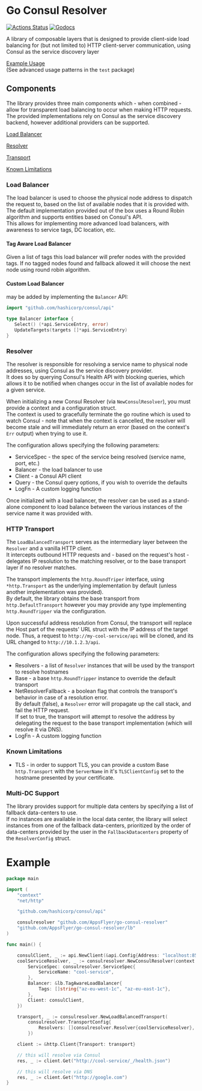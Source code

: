 # Go Consul Resolver
[![Actions Status](https://github.com/AppsFlyer/go-consul-resolver/workflows/go-consul-resolver/badge.svg?branch=main)](https://github.com/AppsFlyer/go-consul-resolver/actions)
[![Godocs](https://img.shields.io/badge/golang-documentation-blue.svg)](https://pkg.go.dev/github.com/AppsFlyer/go-consul-resolver)

A library of composable layers that is designed to provide client-side load balancing for (but not limited to) HTTP client-server communication, using Consul as the service discovery layer

[Example Usage](#Example)  
(See advanced usage patterns in the `test` package)

## Components

The library provides three main components which - when combined - allow for transparent load balancing to occur when making HTTP requests.  
The provided implementations rely on Consul as the service discovery backend, however additional providers can be supported.

 [Load Balancer](#load-balancer)

 [Resolver](#resolver)
 
 [Transport](#http-transport)
 
 [Known Limitations](#known-limitations)

### Load Balancer

The load balancer is used to choose the physical node address to dispatch the request to, based on the list of available nodes that it is provided with.  
The default implementation provided out of the box uses a Round Robin algorithm and supports entities based on Consul's API.  
This allows for implementing more advanced load balancers, with awareness to service tags, DC location, etc.

#### Tag Aware Load Balancer
Given a list of tags this load balancer will prefer nodes with the provided tags. If no tagged nodes found and fallback allowed it will choose the next
node using round robin algorithm.


#### Custom Load Balancer
may be added by implementing the `Balancer` API:
 
 ```go
import "github.com/hashicorp/consul/api"

type Balancer interface {
    Select() (*api.ServiceEntry, error)
    UpdateTargets(targets []*api.ServiceEntry)
}
 ```

### Resolver

The resolver is responsible for resolving a service name to physical node addresses, using Consul as the service discovery provider.  
It does so by querying Consul's Health API with blocking queries, which allows it to be notified when changes occur in the list of available nodes for a given service.  

When initializing a new Consul Resolver (via `NewConsulResolver`), you must provide a context and a configuration struct.  
The context is used to gracefully terminate the go routine which is used to watch Consul - note that when the context is cancelled, 
the resolver will become stale and will immediately return an error (based on the context's `Err` output) when trying to use it.

The configuration allows specifying the following parameters:
* ServiceSpec - the spec of the service being resolved (service name, port, etc.)
* Balancer - the load balancer to use
* Client - a Consul API client
* Query - the Consul query options, if you wish to override the defaults
* LogFn - A custom logging function

Once initialized with a load balancer, the resolver can be used as a stand-alone component to load balance between the various instances of the service name it was provided with.

### HTTP Transport

The `LoadBalancedTransport` serves as the intermediary layer between the `Resolver` and a vanilla HTTP client.  
It intercepts outbound HTTP requests and - based on the request's host - delegates IP resolution to the matching resolver, or to the base transport layer if no resolver matches.

The transport implements the `http.RoundTriper` interface, using `*http.Transport` as the underlying implementation by default (unless another implementation was provided).  
By default, the library obtains the base transport from `http.DefaultTransport` however you may provide any type implementing `http.RoundTripper` via the configuration.

Upon successful address resolution from Consul, the transport will replace the Host part of the requests' URL struct with the IP address of the target node. Thus, a request to `http://my-cool-service/api` will be cloned, and its URL changed to `http://10.1.2.3/api`.


The configuration allows specifying the following parameters:
* Resolvers - a list of `Resolver` instances that will be used by the transport to resolve hostnames
* Base - a base `http.RoundTripper` instance to override the default transport
* NetResolverFallback - a boolean flag that controls the transport's behavior in case of a resolution error.  
By default (false), a `Resolver` error will propagate up the call stack, and fail the HTTP request.  
If set to true, the transport will attempt to resolve the address by delegating the request to the base transport implementation (which will resolve it via DNS).
* LogFn - A custom logging function
 

### Known Limitations

* TLS - in order to support TLS, you can provide a custom Base `http.Transport` with the `ServerName` in it's `TLSClientConfig` set to the hostname presented by your certificate.

### Multi-DC Support
The library provides support for multiple data centers by specifying a list of fallback data-centers to use.  
If no instances are available in the local data center, the library will select instances from one of the fallback data-centers, prioritized by the order of data-centers provided by the user in the `FallbackDatacenters` property of the `ResolverConfig` struct.



# Example

```go
package main

import (
	"context"
	"net/http"

	"github.com/hashicorp/consul/api"

	consulresolver "github.com/AppsFlyer/go-consul-resolver"
	"github.com/AppsFlyer/go-consul-resolver/lb"
)

func main() {

	consulClient, _ := api.NewClient(&api.Config{Address: "localhost:8500")})
	coolServiceResolver, _ := consulresolver.NewConsulResolver(context.Background(), consulresolver.ResolverConfig{
		ServiceSpec: consulresolver.ServiceSpec{
			ServiceName: "cool-service",
		},
		Balancer: &lb.TagAwareLoadBalancer{
			Tags: []string{"az-eu-west-1c", "az-eu-east-1c"},
		},
		Client: consulClient,
	})

	transport, _ := consulresolver.NewLoadBalancedTransport(
		consulresolver.TransportConfig{
			Resolvers: []consulresolver.Resolver{coolServiceResolver},
		})

	client := &http.Client{Transport: transport}

	// this will resolve via Consul
	res, _ := client.Get("http://cool-service/_/health.json")

	// this will resolve via DNS 
	res, _ := client.Get("http://google.com")
}
```
